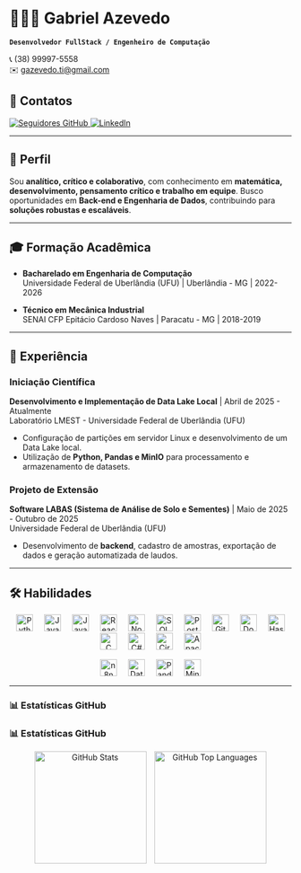 # 👨🏻‍💻 Gabriel Azevedo

**`Desenvolvedor FullStack / Engenheiro de Computação`**  

📞 (38) 99997-5558  
✉️ gazevedo.ti@gmail.com  

## 🔗 Contatos
<p align="left">
    <a href="https://github.com/gabrielazeved1?tab=repositories">
        <img alt="Seguidores GitHub" title="Me siga no GitHub" src="https://custom-icon-badges.demolab.com/github/followers/gabrielazeved1?color=236ad3&labelColor=1155ba&style=for-the-badge&logo=github&logoColor=white" />
    </a>
    <a href="https://www.linkedin.com/in/gazevedosl">
        <img alt="LinkedIn" title="Meu perfil no LinkedIn" src="https://custom-icon-badges.demolab.com/badge/LinkedIn-gazevedosl-blue?style=for-the-badge&logo=linkedin&logoColor=white" />
    </a>
</p>

---

## 🎯 Perfil
Sou **analítico, crítico e colaborativo**, com conhecimento em **matemática, desenvolvimento, pensamento crítico e trabalho em equipe**. Busco oportunidades em **Back-end e Engenharia de Dados**, contribuindo para **soluções robustas e escaláveis**.

---

## 🎓 Formação Acadêmica
- **Bacharelado em Engenharia de Computação**  
  Universidade Federal de Uberlândia (UFU) | Uberlândia - MG | 2022-2026

- **Técnico em Mecânica Industrial**  
  SENAI CFP Epitácio Cardoso Naves | Paracatu - MG | 2018-2019

---

## 💼 Experiência
### Iniciação Científica  
**Desenvolvimento e Implementação de Data Lake Local** | Abril de 2025 - Atualmente  
Laboratório LMEST - Universidade Federal de Uberlândia (UFU)  

- Configuração de partições em servidor Linux e desenvolvimento de um Data Lake local.  
- Utilização de **Python, Pandas e MinIO** para processamento e armazenamento de datasets.  

### Projeto de Extensão  
**Software LABAS (Sistema de Análise de Solo e Sementes)** | Maio de 2025 - Outubro de 2025  
Universidade Federal de Uberlândia (UFU)  

- Desenvolvimento de **backend**, cadastro de amostras, exportação de dados e geração automatizada de laudos.

---

## 🛠 Habilidades

<p align="center">
  <!-- Linguagens de Programação -->
  <img alt="Python" title="Python" width="30px" style="margin:0 8px;" src="https://cdn.jsdelivr.net/gh/devicons/devicon/icons/python/python-original.svg" />
  <img alt="Java" title="Java" width="30px" style="margin:0 8px;" src="https://cdn.jsdelivr.net/gh/devicons/devicon/icons/java/java-original.svg" />
  <img alt="JavaScript" title="JavaScript" width="30px" style="margin:0 8px;" src="https://cdn.jsdelivr.net/gh/devicons/devicon/icons/javascript/javascript-original.svg" />
  <img alt="React" title="React" width="30px" style="margin:0 8px;" src="https://cdn.jsdelivr.net/gh/devicons/devicon/icons/react/react-original.svg" />
  <img alt="Node.js" title="Node.js" width="30px" style="margin:0 8px;" src="https://cdn.jsdelivr.net/gh/devicons/devicon/icons/nodejs/nodejs-original.svg" />
  <img alt="SQL" title="SQL" width="30px" style="margin:0 8px;" src="https://cdn.jsdelivr.net/gh/devicons/devicon/icons/mysql/mysql-original.svg" />
  <img alt="PostgreSQL" title="PostgreSQL" width="30px" style="margin:0 8px;" src="https://cdn.jsdelivr.net/gh/devicons/devicon/icons/postgresql/postgresql-original.svg" />
  <img alt="Git" title="Git" width="30px" style="margin:0 8px;" src="https://cdn.jsdelivr.net/gh/devicons/devicon/icons/git/git-original.svg" />
  <img alt="Docker" title="Docker" width="30px" style="margin:0 8px;" src="https://cdn.jsdelivr.net/gh/devicons/devicon/icons/docker/docker-original.svg" />
  <img alt="Haskell" title="Haskell" width="30px" style="margin:0 8px;" src="https://cdn.jsdelivr.net/gh/devicons/devicon/icons/haskell/haskell-original.svg" />
  <img alt="C" title="C" width="30px" style="margin:0 8px;" src="https://cdn.jsdelivr.net/gh/devicons/devicon/icons/c/c-original.svg" />
  <img alt="C#" title="C#" width="30px" style="margin:0 8px;" src="https://cdn.jsdelivr.net/gh/devicons/devicon/icons/csharp/csharp-original.svg" />
  <img alt="Circuitos" title="Circuitos" width="30px" style="margin:0 8px;" src="https://img.shields.io/badge/Circuitos-007ACC?style=flat&logo=electronics&logoColor=white" />
  <img alt="Apache" title="Apache" width="30px" style="margin:0 8px;" src="https://cdn.jsdelivr.net/gh/devicons/devicon@latest/icons/apachespark/apachespark-original-wordmark.svg" />
          
</p>

<p align="center">
  <!-- Ferramentas de Dados -->
  <img alt="n8n" title="n8n" width="30px" style="margin:0 8px;" src="https://img.shields.io/badge/n8n-white?style=flat&logo=n8n&logoColor=black" />
  <img alt="Databricks" title="Databricks" width="30px" style="margin:0 8px;" src="https://img.shields.io/badge/Databricks-EA4F32?style=flat&logo=databricks&logoColor=white" />
  <img alt="Pandas" title="Pandas" width="30px" style="margin:0 8px;" src="https://img.shields.io/badge/Pandas-150458?style=flat&logo=pandas&logoColor=white" />
  <img alt="MinIO" title="MinIO" width="30px" style="margin:0 8px;" src="https://img.shields.io/badge/MinIO-1976D2?style=flat&logo=minio&logoColor=white" />
</p>

---

### 📊 Estatísticas GitHub

### 📊 Estatísticas GitHub
<p align="center">
  <img alt="GitHub Stats" height="200" style="margin-right:10px;" src="https://github-readme-stats.vercel.app/api?username=gabrielazeved1&show_icons=true&count_private=true&theme=tokyonight" />
  <img alt="GitHub Top Languages" height="200" src="https://github-readme-stats.vercel.app/api/top-langs/?username=gabrielazeved1&theme=tokyonight&layout=compact&langs_count=10" />
</p>

